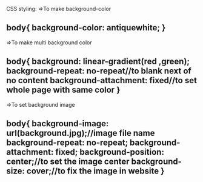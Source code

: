 CSS styling:
=>To make background-color

body{
    background-color: antiquewhite;
}
-----------
=>To make multi background color

body{
    background: linear-gradient(red ,green);
    background-repeat: no-repeat//to blank next of no content
    background-attachment: fixed//to set whole page with same color
}
-----------
=>To set background image

body{
    background-image: url(background.jpg);//image file name
    background-repeat: no-repeat;
    background-attachment: fixed;
    background-position: center;//to set the image center
    background-size: cover;//to fix the image in website
}
-----------
